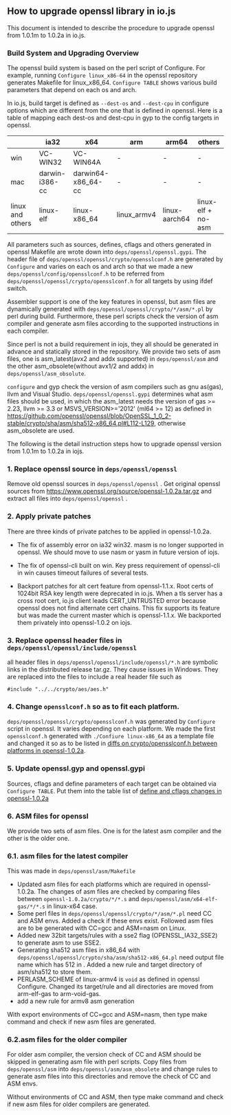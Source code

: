 ## How to upgrade openssl library in io.js

This document is intended to describe the procedure to upgrade openssl from 1.0.1m to 1.0.2a in io.js.

### Build System and Upgrading Overview
The openssl build system is based on the perl script of Configure.
For example, running `Configure linux_x86-64` in the openssl repository generates Makefile for linux_x86_64.
`Configure TABLE` shows various build parameters that depend on each os and arch.

In io.js, build target is defined as `--dest-os` and `--dest-cpu` in configure options which are different from the one that is defined in openssl. Here is a table of mapping each dest-os and dest-cpu in gyp to the config targets in openssl.

|   | ia32 | x64 | arm | arm64 | others |
|---|------|-----|-----|-------|--------|
| win | VC-WIN32 | VC-WIN64A | - | - | - |
| mac | darwin-i386-cc|darwin64-x86_64-cc | - | - | - |
| linux and others | linux-elf | linux-x86_64 | linux_armv4 | linux-aarch64 | linux-elf + no-asm |

All parameters such as sources, defines, cflags and others generated in openssl Makefile are wrote down into `deps/openssl/openssl.gypi`. The header file of `deps/openssl/openssl/crypto/opensslconf.h` are generated by `Configure` and varies on each os and arch so that we made a new `deps/openssl/config/opensslconf.h` to be referred from `deps/openssl/openssl/crypto/opensslconf.h` for all targets by using ifdef switch.

Assembler support is one of the key features in openssl, but asm files are dynamically generated with `deps/openssl/openssl/crypto/*/asm/*.pl` by perl during build. Furthermore, these perl scripts check the version of asm compiler and generate asm files according to the supported instructions in each compiler.

Since perl is not a build requirement in iojs, they all should be generated in advance and statically stored in the repository. We provide two sets of asm files, one is asm_latest(avx2 and addx supported) in `deps/openssl/asm` and the other asm_obsolete(without avx1/2 and addx) in `deps/openssl/asm_obsolute`.

`configure` and gyp check the version of asm compilers such as gnu as(gas), llvm and Visual Studio. `deps/openssl/openssl.gypi` determines what asm files should be used, in which the asm_latest needs the version of gas >= 2.23, llvm >= 3.3 or MSVS_VERSION>='2012' (ml64 >= 12) as defined in https://github.com/openssl/openssl/blob/OpenSSL_1_0_2-stable/crypto/sha/asm/sha512-x86_64.pl#L112-L129, otherwise asm_obsolete are used.

The following is the detail instruction steps how to upgrade openssl version from 1.0.1m to 1.0.2a in iojs.

### 1. Replace openssl source in `deps/openssl/openssl`
Remove old openssl sources in `deps/openssl/openssl` .
Get original openssl sources from https://www.openssl.org/source/openssl-1.0.2a.tar.gz and extract all files into `deps/openssl/openssl` .

### 2. Apply private patches
There are three kinds of private patches to be applied in openssl-1.0.2a.

- The fix of assembly error on ia32 win32. masm is no longer supported in openssl. We should move to use nasm or yasm in future version of iojs.

- The fix of openssl-cli built on win. Key press requirement of openssl-cli in win causes timeout failures of several tests.

- Backport patches for alt cert feature from openssl-1.1.x. Root certs of 1024bit RSA key length were deprecated in io.js. When a tls server has a cross root cert, io.js client leads CERT_UNTRUSTED error because openssl does not find alternate cert chains. This fix supports its feature but was made the current master which is openssl-1.1.x. We backported them privately into openssl-1.0.2 on iojs.

### 3. Replace openssl header files in `deps/openssl/openssl/include/openssl`
all header files in `deps/openssl/openssl/include/openssl/*.h` are symbolic links in the distributed release tar.gz. They cause issues in Windows. They are replaced into the files to include a real header file such as
````
#include "../../crypto/aes/aes.h"
````
### 4. Change `opensslconf.h` so as to fit each platform.
`deps/openssl/openssl/crypto/opensslconf.h` was generated by `Configure` script in openssl. It varies depending on each platform. We made the first `opensslconf.h` generated with `./Confiure linux-x86_64` as a template file and changed it so as to be listed in [diffs on crypto/opensslconf.h between platforms in openssl-1.0.2a](openssl_conf.pdf).

### 5. Update openssl.gyp and openssl.gypi
Sources, cflags and define parameters of each target can be obtained via `Configure TABLE`. Put them into the table list of [define and cflags changes in openssl-1.0.2a](openssl_define_list.pdf)

### 6. ASM files for openssl
We provide two sets of asm files. One is for the latest asm compiler and the other is the older one.
### 6.1. asm files for the latest compiler
This was made in `deps/openssl/asm/Makefile`
- Updated asm files for each platforms which are required in openssl-1.0.2a. The changes of asm files are checked by comparing files between `openssl-1.0.2a/crypto/*/*.s` and `deps/openssl/asm/x64-elf-gas/*/*.s` in linux-x64 case.
- Some perl files in `deps/openssl/openssl/crypto/*/asm/*.pl` need CC and ASM envs. Added a check if these envs exist. Followed asm files are to be generated with CC=gcc and ASM=nasm on Linux.
- Added new 32bit targets/rules with a sse2 flag (OPENSSL_IA32_SSE2) to generate asm to use SSE2.
- Generating sha512 asm files in x86_64 with `deps/openssl/openssl/crypto/sha/asm/sha512-x86_64.pl` need output file name which has 512 in . Added a new rule and target directory of asm/sha512 to store them.
- PERLASM_SCHEME of linux-armv4 is `void` as defined in openssl Configure. Changed its target/rule and all directories are moved from arm-elf-gas to arm-void-gas.
- add a new rule for armv8 asm generation

With export environments of CC=gcc and ASM=nasm, then type make command and check if new asm files are generated.
### 6.2.asm files for the older compiler
For older asm compiler, the version check of CC and ASM should be skipped in generating asm file with perl scripts.
Copy files from `deps/openssl/asm` into `deps/openssl/asm/asm_obsolete` and change rules to generate asm files into this directories and remove the check of CC and ASM envs.

Without environments of CC and ASM, then type make command and check if new asm files for older compilers are generated.
